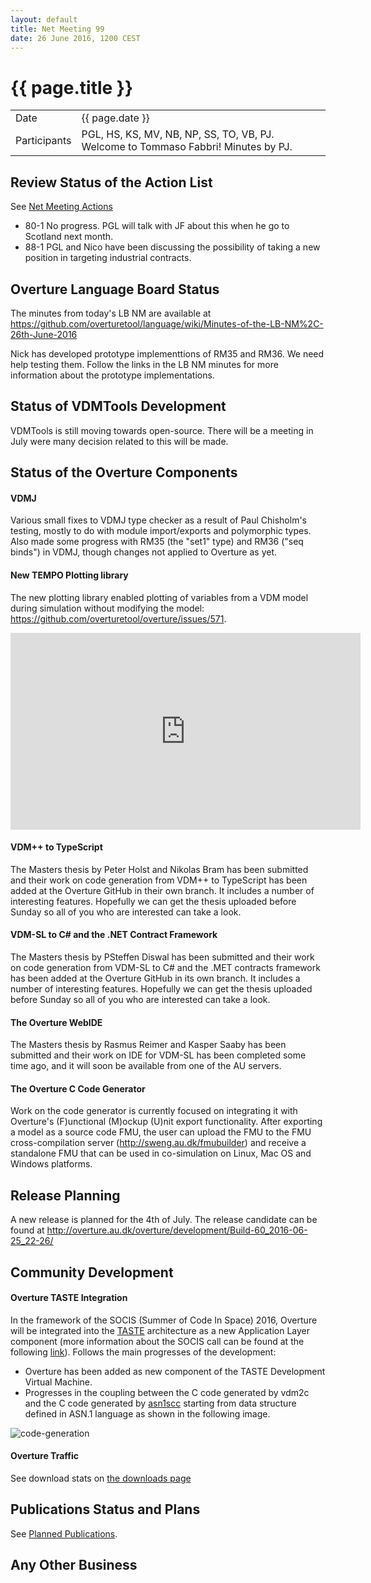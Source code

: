 ```yaml
---
layout: default
title: Net Meeting 99
date: 26 June 2016, 1200 CEST
---
```


<script src="http://code.jquery.com/jquery-1.11.1.min.js">
</script>
<script src="/javascripts/edit.js"></script>
<script>setEditButonNm();</script>

# {{ page.title }}

|||
|---|---|
| Date | {{ page.date }} |
| Participants | PGL, HS, KS, MV, NB, NP, SS, TO, VB, PJ. Welcome to Tommaso Fabbri!  Minutes by PJ. |


## Review Status of the Action List

See [Net Meeting Actions](https://github.com/overturetool/overturetool.github.io/issues?q=is%3Aopen+is%3Aissue+label%3A%22action+net-meeting%22)

* 80-1 No progress. PGL will talk with JF about this when he go to Scotland next month.
* 88-1 PGL and Nico have been discussing the possibility of taking a new position in targeting industrial contracts.


## Overture Language Board Status

The minutes from today's LB NM are available at https://github.com/overturetool/language/wiki/Minutes-of-the-LB-NM%2C-26th-June-2016

Nick has developed prototype implementtions of RM35 and RM36. We need help testing them. Follow the links in the LB NM minutes for more information about the prototype implementations.


## Status of VDMTools Development

VDMTools is still moving towards open-source. There will be a meeting in July were many decision related to this will be made.


##  Status of the Overture Components

#### VDMJ

Various small fixes to VDMJ type checker as a result of Paul Chisholm's testing, mostly to do with module import/exports and polymorphic types. Also made some progress with RM35 (the "set1" type) and RM36 ("seq binds") in VDMJ, though changes not applied to Overture as yet.

#### New TEMPO Plotting library

The new plotting library enabled plotting of variables from a VDM model during simulation without modifying the model: 
https://github.com/overturetool/overture/issues/571.

<iframe width="560" height="315" src="https://www.youtube.com/embed/K7qZr5HCY7g" frameborder="0" allowfullscreen></iframe>

#### VDM++ to TypeScript

The Masters thesis by Peter Holst and Nikolas Bram has been submitted and their work on code generation from VDM++ to TypeScript has been added at the Overture GitHub in their own branch. It includes a number of interesting features. Hopefully we can get the thesis uploaded before Sunday so all of you who are interested can take a look.

#### VDM-SL to C# and the .NET Contract Framework

The Masters thesis by PSteffen Diswal has been submitted and their work on code generation from VDM-SL to C# and the .MET contracts framework has been added at the Overture GitHub in its own branch. It includes a number of interesting features. Hopefully we can get the thesis uploaded before Sunday so all of you who are interested can take a look.

#### The Overture WebIDE

The Masters thesis by Rasmus Reimer and Kasper Saaby has been submitted and their work on IDE for VDM-SL has been completed some time ago, and it will soon be available from one of the AU servers.

#### The Overture C Code Generator

Work on the code generator is currently focused on integrating it with Overture's (F)unctional (M)ockup (U)nit export functionality.  After exporting a model as a source code FMU, the user can upload the FMU to the FMU cross-compilation server (http://sweng.au.dk/fmubuilder) and receive a standalone FMU that can be used in co-simulation on Linux, Mac OS and Windows platforms.

##  Release Planning

A new release is planned for the 4th of July. The release candidate can be found at http://overture.au.dk/overture/development/Build-60_2016-06-25_22-26/ 

##  Community Development

#### Overture TASTE Integration

In the framework of the SOCIS (Summer of Code In Space) 2016, Overture will be integrated into the [TASTE](http://taste.tuxfamily.org/) architecture as a new Application Layer component (more information about the SOCIS call can be found at the following [link](https://github.com/overturetool/overturetool.github.io/blob/master/socis.md)). Follows the main progresses of the development:

- Overture has been added as new component of the TASTE Development Virtual Machine.
- Progresses in the coupling between the C code generated by vdm2c and the C code generated by [asn1scc](https://github.com/ttsiodras/asn1scc) starting from data structure defined in ASN.1 language as shown in the following image.

![code-generation](https://raw.githubusercontent.com/tfabbri/miscellaneous/master/code-generation-comparison.jpg)

#### Overture Traffic

See download stats on [the downloads page](http://overturetool.org/download/)

##  Publications Status and Plans

See [Planned Publications](http://overturetool.org/publications/PlannedPublications.html).


##  Any Other Business

<div id="edit_page_div"></div>
